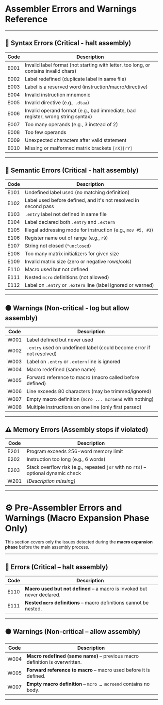 # Assembler Errors and Warnings Reference

---

## 🔴 Syntax Errors (Critical - halt assembly)

| Code | Description                                                          |
|-------|----------------------------------------------------------------------|
| E001  | Invalid label format (not starting with letter, too long, or contains invalid chars) |
| E002  | Label redefined (duplicate label in same file)                       |
| E003  | Label is a reserved word (instruction/macro/directive)               |
| E004  | Invalid instruction mnemonic                                         |
| E005  | Invalid directive (e.g., `.dtaa`)                                    |
| E006  | Invalid operand format (e.g., bad immediate, bad register, wrong string syntax) |
| E007  | Too many operands (e.g., 3 instead of 2)                             |
| E008  | Too few operands                                                     |
| E009  | Unexpected characters after valid statement                         |
| E010  | Missing or malformed matrix brackets `[rX][rY]`                     |

---

## 🔴 Semantic Errors (Critical - halt assembly)

| Code | Description                                                           |
|-------|-----------------------------------------------------------------------|
| E101  | Undefined label used (no matching definition)                        |
| E102  | Label used before defined, and it's not resolved in second pass     |
| E103  | `.entry` label not defined in same file                              |
| E104  | Label declared both `.entry` and `.extern`                          |
| E105  | Illegal addressing mode for instruction (e.g., `mov #5, #3`)        |
| E106  | Register name out of range (e.g., `r9`)                             |
| E107  | String not closed (`"unclosed`)                                     |
| E108  | Too many matrix initializers for given size                         |
| E109  | Invalid matrix size (zero or negative rows/cols)                    |
| E110  | Macro used but not defined                                           |
| E111  | Nested `mcro` definitions (not allowed)                             |
| E112  | Label on `.entry` or `.extern` line (label ignored or warned)       |

---

## 🟠 Warnings (Non-critical - log but allow assembly)

| Code | Description                                                          |
|-------|----------------------------------------------------------------------|
| W001  | Label defined but never used                                        |
| W002  | `.entry` used on undefined label (could become error if not resolved) |
| W003  | Label on `.entry` or `.extern` line is ignored                     |
| W004  | Macro redefined (same name)                                        |
| W005  | Forward reference to macro (macro called before defined)           |
| W006  | Line exceeds 80 characters (may be trimmed/ignored)                |
| W007  | Empty macro definition (`mcro ... mcroend` with nothing)           |
| W008  | Multiple instructions on one line (only first parsed)              |

---

## ⚠️ Memory Errors (Assembly stops if violated)

| Code | Description                                                         |
|-------|---------------------------------------------------------------------|
| E201  | Program exceeds 256-word memory limit                              |
| E202  | Instruction too long (e.g., 6 words)                              |
| E203  | Stack overflow risk (e.g., repeated `jsr` with no `rts`) – optional dynamic check |
| W201  | *[Description missing]*                                            |

---



# ⚙️ Pre-Assembler Errors and Warnings (Macro Expansion Phase Only)

This section covers only the issues detected during the **macro expansion phase** before the main assembly process.

---

## 🔴 Errors (Critical – halt assembly)

| Code  | Description                                                           |
|--------|-----------------------------------------------------------------------|
| E110  | **Macro used but not defined** – a macro is invoked but never declared. |
| E111  | **Nested `mcro` definitions** – macro definitions cannot be nested.     |

---

## 🟠 Warnings (Non-critical – allow assembly)

| Code  | Description                                                           |
|--------|-----------------------------------------------------------------------|
| W004  | **Macro redefined (same name)** – previous macro definition is overwritten. |
| W005  | **Forward reference to macro** – macro used before it is defined.         |
| W007  | **Empty macro definition** – `mcro … mcroend` contains no body.          |

---
